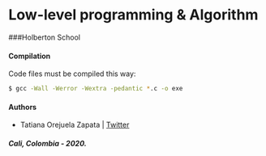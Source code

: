 # Low-level programming & Algorithm
###Holberton School

#### Compilation
Code files must be compiled this way:
```bash
$ gcc -Wall -Werror -Wextra -pedantic *.c -o exe
```
#### Authors
* Tatiana Orejuela Zapata | [Twitter](https://twitter.com/TatsInTech)

#####  Cali, Colombia - 2020.
